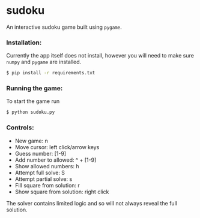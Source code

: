 # sudoku

An interactive sudoku game built using `pygame`.

### Installation:

Currently the app itself does not install, however you will need to make sure `numpy` and `pygame` are installed.

```bash
$ pip install -r requirements.txt
```

### Running the game:

To start the game run

```bash
$ python sudoku.py
```

### Controls:

- New game: n
- Move cursor: left click/arrow keys
- Guess number: [1-9]
- Add number to allowed: ^ + [1-9]
- Show allowed numbers: h
- Attempt full solve: S
- Attempt partial solve: s
- Fill square from solution: r
- Show square from solution: right click

The solver contains limited logic and so will not always reveal the full solution.